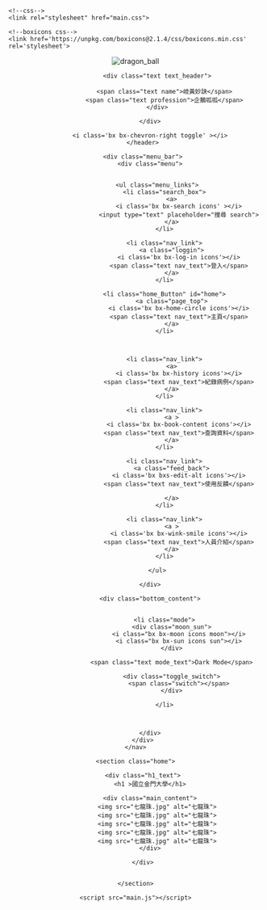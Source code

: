 <!DOCTYPE html>
<html lang="en">
<head>
    <meta charset="utf-8">
    <title>網頁test_版本1</title>
    <meta name="description" content="主頁">
    <meta name="keywords" content="AI資訊">
    <meta http-equiv="X-UA-Compatible" content="IE=edge">


    <!--css-->
    <link rel="stylesheet" href="main.css">

    <!--boxicons css-->
    <link href='https://unpkg.com/boxicons@2.1.4/css/boxicons.min.css' rel='stylesheet'>

</head>

<!--icons的部分去  https://boxicons.com/ -->
<body>
    <nav class="sidebar close">
        <header>
            <div class="image-text">
                <span class="image">
                    <img src="dragon_ball.png" alt="dragon_ball"  >
                </span>

                <div class="text text_header">

                    <span class="text name">岐黃妙訣</span>
                    <span class="text profession">企鵝呱呱</span>
                </div>

            </div>

            <i class='bx bx-chevron-right toggle' ></i>
        </header>

        <div class="menu_bar">
            <div class="menu">


                <ul class="menu_links">
                    <li class="search_box">
                        <a>
                            <i class='bx bx-search icons' ></i>
                            <input type="text" placeholder="搜尋 search">
                        </a>
                    </li>

                    <li class="nav_link">
                        <a class="loggin">
                            <i class='bx bx-log-in icons'></i>
                            <span class="text nav_text">登入</span>
                        </a>
                    </li>

                    <li class="home_Button" id="home">
                        <a class="page_top">
                            <i class='bx bx-home-circle icons'></i>
                            <span class="text nav_text">主頁</span>
                        </a>
                    </li>



                    <li class="nav_link">
                        <a>
                            <i class='bx bx-history icons'></i>
                            <span class="text nav_text">紀錄病例</span>
                        </a>
                    </li>

                    <li class="nav_link">
                        <a >
                            <i class='bx bx-book-content icons'></i>
                            <span class="text nav_text">查詢資料</span>
                        </a>
                    </li>

                    <li class="nav_link">
                        <a class="feed_back">
                            <i class='bx bxs-edit-alt icons'></i>
                            <span class="text nav_text">使用反饋</span>
                            
                        </a>
                    </li>

                    <li class="nav_link">
                        <a >
                            <i class='bx bx-wink-smile icons'></i>
                            <span class="text nav_text">人員介紹</span>
                        </a>
                    </li>

                </ul>

            </div>

            <div class="bottom_content">


                    <li class="mode">
                        <div class="moon_sun">
                            <i class="bx bx-moon icons moon"></i>
                            <i class="bx bx-sun icons sun"></i>
                        </div>

                        <span class="text mode_text">Dark Mode</span>

                        <div class="toggle_switch">
                            <span class="switch"></span>
                        </div>

                    </li>



            </div>
        </div>
    </nav>

    <section class="home">

        <div class="h1_text">
            <h1 >國立金門大學</h1>

            <div class="main_content">
                <img src="七龍珠.jpg" alt="七龍珠">
                <img src="七龍珠.jpg" alt="七龍珠">
                <img src="七龍珠.jpg" alt="七龍珠">
                <img src="七龍珠.jpg" alt="七龍珠">
                <img src="七龍珠.jpg" alt="七龍珠">
            </div>

        </div>


    </section>

    <script src="main.js"></script>
</body>

</html>
